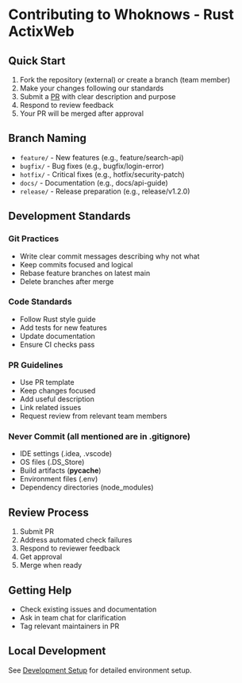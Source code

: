 
# Contributing to Whoknows - Rust ActixWeb

## Quick Start

1. Fork the repository (external) or create a branch (team member)
2. Make your changes following our standards
3. Submit a [PR](../../.github/templates/PULL_REQUEST_TEMPLATE.md) with clear description and purpose
4. Respond to review feedback
5. Your PR will be merged after approval

## Branch Naming

- `feature/` - New features (e.g., feature/search-api)
- `bugfix/` - Bug fixes (e.g., bugfix/login-error)
- `hotfix/` - Critical fixes (e.g., hotfix/security-patch)
- `docs/` - Documentation (e.g., docs/api-guide)
- `release/` - Release preparation (e.g., release/v1.2.0)

## Development Standards

### Git Practices
- Write clear commit messages describing why not what
- Keep commits focused and logical
- Rebase feature branches on latest main
- Delete branches after merge

### Code Standards
- Follow Rust style guide
- Add tests for new features
- Update documentation
- Ensure CI checks pass

### PR Guidelines
- Use PR template
- Keep changes focused
- Add useful description
- Link related issues
- Request review from relevant team members

### Never Commit (all mentioned are in .gitignore)
- IDE settings (.idea, .vscode)
- OS files (.DS_Store)
- Build artifacts (__pycache__)
- Environment files (.env)
- Dependency directories (node_modules)

## Review Process

1. Submit PR
2. Address automated check failures
3. Respond to reviewer feedback
4. Get approval
5. Merge when ready

## Getting Help

- Check existing issues and documentation
- Ask in team chat for clarification
- Tag relevant maintainers in PR

## Local Development

See [Development Setup](docs/development/setup/rust_setup.md) for detailed environment setup.